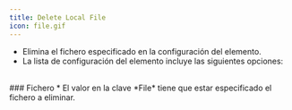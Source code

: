 ```yaml
---
title: Delete Local File
icon: file.gif
---
```

* Elimina el fichero especificado en la configuración del elemento.
* La lista de configuración del elemento incluye las siguientes opciones: <br />

<br />
### Fichero
* El valor en la clave *File* tiene que estar especificado el fichero a eliminar.

